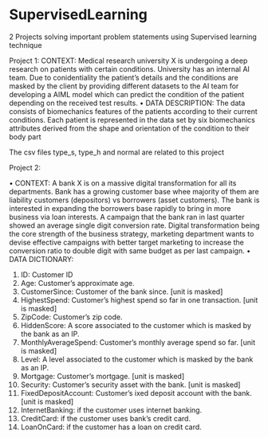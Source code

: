 # SupervisedLearning
2 Projects solving important problem statements using Supervised learning technique


Project 1:
CONTEXT: Medical research university X is undergoing a deep research on patients with certain conditions. University has an internal AI team.
Due to conidentiality the patient’s details and the conditions are masked by the client by providing different datasets to the AI team for
developing a AIML model which can predict the condition of the patient depending on the received test results.
• DATA DESCRIPTION: The data consists of biomechanics features of the patients according to their current conditions. Each patient is
represented in the data set by six biomechanics attributes derived from the shape and orientation of the condition to their body part

The csv files type_s, type_h and normal are related to this project


Project 2:

• CONTEXT: A bank X is on a massive digital transformation for all its departments. Bank has a growing customer base whee majority of them are
liability customers (depositors) vs borrowers (asset customers). The bank is interested in expanding the borrowers base rapidly to bring in more
business via loan interests. A campaign that the bank ran in last quarter showed an average single digit conversion rate. Digital transformation
being the core strength of the business strategy, marketing department wants to devise effective campaigns with better target marketing to
increase the conversion ratio to double digit with same budget as per last campaign.
• DATA DICTIONARY:
1. ID: Customer ID
2. Age: Customer’s approximate age.
3. CustomerSince: Customer of the bank since. [unit is masked]
4. HighestSpend: Customer’s highest spend so far in one transaction. [unit is masked]
5. ZipCode: Customer’s zip code.
6. HiddenScore: A score associated to the customer which is masked by the bank as an IP.
7. MonthlyAverageSpend: Customer’s monthly average spend so far. [unit is masked]
8. Level: A level associated to the customer which is masked by the bank as an IP.
9. Mortgage: Customer’s mortgage. [unit is masked]
10. Security: Customer’s security asset with the bank. [unit is masked]
11. FixedDepositAccount: Customer’s ixed deposit account with the bank. [unit is masked]
12. InternetBanking: if the customer uses internet banking.
13. CreditCard: if the customer uses bank’s credit card.
14. LoanOnCard: if the customer has a loan on credit card.
